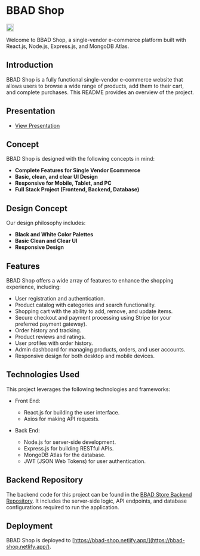 # BBAD Shop

<img src="https://github.com/ppoompich/bbad-store-frontend/raw/master/public/logo192.png" alt="BBAD Shop Logo" width="20px">


Welcome to BBAD Shop, a single-vendor e-commerce platform built with React.js, Node.js, Express.js, and MongoDB Atlas.

## Introduction

BBAD Shop is a fully functional single-vendor e-commerce website that allows users to browse a wide range of products, add them to their cart, and complete purchases. This README provides an overview of the project.

## Presentation

- [View Presentation](https://docs.google.com/presentation/d/1M3cocFfnALWEO_FCrFaipgCN156dxs-HRiEaPHZBCuI/edit?usp=sharing)

## Concept

BBAD Shop is designed with the following concepts in mind:

- **Complete Features for Single Vendor Ecommerce**
- **Basic, clean, and clear UI Design**
- **Responsive for Mobile, Tablet, and PC**
- **Full Stack Project (Frontend, Backend, Database)**

## Design Concept

Our design philosophy includes:

- **Black and White Color Palettes**
- **Basic Clean and Clear UI**
- **Responsive Design**

## Features

BBAD Shop offers a wide array of features to enhance the shopping experience, including:

- User registration and authentication.
- Product catalog with categories and search functionality.
- Shopping cart with the ability to add, remove, and update items.
- Secure checkout and payment processing using Stripe (or your preferred payment gateway).
- Order history and tracking.
- Product reviews and ratings.
- User profiles with order history.
- Admin dashboard for managing products, orders, and user accounts.
- Responsive design for both desktop and mobile devices.

## Technologies Used

This project leverages the following technologies and frameworks:

- Front End:
  - React.js for building the user interface.
  - Axios for making API requests.

- Back End:
  - Node.js for server-side development.
  - Express.js for building RESTful APIs.
  - MongoDB Atlas for the database.
  - JWT (JSON Web Tokens) for user authentication.

## Backend Repository

The backend code for this project can be found in the [BBAD Store Backend Repository](https://github.com/ppoompich/bbad-store-backend). It includes the server-side logic, API endpoints, and database configurations required to run the application.

## Deployment

BBAD Shop is deployed to [https://bbad-shop.netlify.app/](https://bbad-shop.netlify.app/).
